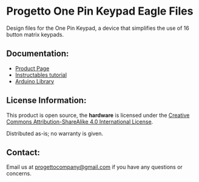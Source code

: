 # Progetto One Pin Keypad Eagle Files
Design files for the One Pin Keypad, a device that simplifies the use of 16 button matrix keypads.
## Documentation:
* [Product Page](https://www.tindie.com/products/Progetto/one-pin-keypad/)
* [Instructables tutorial](https://www.instructables.com/)
* [Arduino Library](https://github.com/ProgettoCompany/One_Pin_Keypad_Arduino_Library)
## License Information:
This product is open source, the **hardware** is licensed under the [Creative Commons Attribution-ShareAlike 4.0 International License](http://creativecommons.org/licenses/by-sa/4.0/).

Distributed as-is; no warranty is given.
## Contact:
Email us at progettocompany@gmail.com if you have any questions or concerns.
